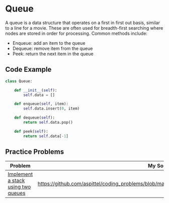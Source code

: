 # Queue
A queue is a data structure that operates on a first in first out basis, similar to a line for a movie. These are often used for breadth-first searching where nodes are stored in order for processing. Common methods include:

* Enqueue: add an item to the queue
* Dequeue: remove item from the queue
* Peek: return the next item in the queue

## Code Example
```python 
class Queue:

	def __init__(self):
		self.data = []

	def enqueue(self, item):
		self.data.insert(0, item)

	def dequeue(self):
		return self.data.pop()

	def peek(self):
		return self.data[-1]
```
## Practice Problems
|Problem   |My Solution|
|----------|-----------|
|[Implement a stack using two queues](https://www.hackerrank.com/challenges/ctci-queue-using-two-stacks)|https://github.com/aspittel/coding_problems/blob/master/stacks_and_queues/queue_from_two_stacks.py|
